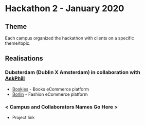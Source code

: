# Hackathon 2 - January 2020

## Theme

Each campus organized the hackathon with clients on a specific theme/topic.  

## Realisations

### Dubsterdam (Dublin X Amsterdam) in collaboration with [AskPhill](https://askphill.com/)
* [Bookies](https://priceless-minsky-c1c2c8.netlify.app/) - Books eCommerce platform 
* [Borlin](https://borlin.netlify.app/) - Fashion eCommerce platform

### < Campus and Collaborators Names Go Here > 
* Project link

